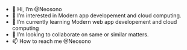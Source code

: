 - 👋 Hi, I’m @Neosono
- 👀 I’m interested in Modern app developement and cloud computing.
- 🌱 I’m currently learning  Modern web app developement and cloud computing
- 💞️ I’m looking to collaborate on same or similar matters. 
- 📫 How to reach me @Neosono

<!---
Neosono/Neosono is a ✨ special ✨ repository because its `README.md` (this file) appears on your GitHub profile.
You can click the Preview link to take a look at your changes.
--->
